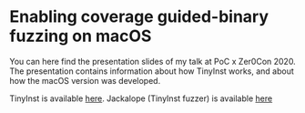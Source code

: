 # Enabling coverage guided-binary fuzzing on macOS
You can here find the presentation slides of my talk at PoC x Zer0Con 2020. The presentation contains information about how TinyInst works, and about how the macOS version was developed.


TinyInst is available [here](https://github.com/googleprojectzero/TinyInst). Jackalope (TinyInst fuzzer) is available [here](https://github.com/googleprojectzero/Jackalope)
